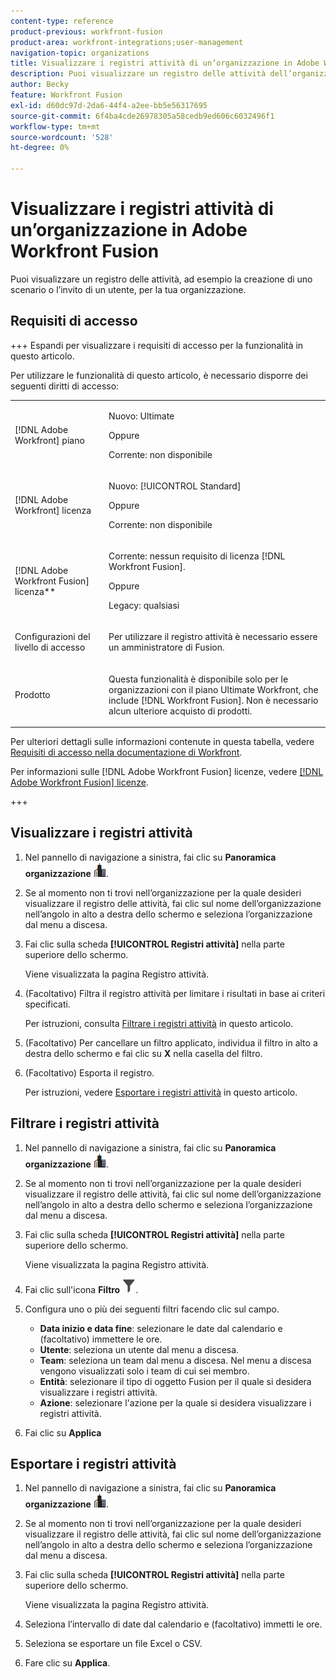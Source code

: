 ```yaml
---
content-type: reference
product-previous: workfront-fusion
product-area: workfront-integrations;user-management
navigation-topic: organizations
title: Visualizzare i registri attività di un’organizzazione in Adobe Workfront Fusion
description: Puoi visualizzare un registro delle attività dell’organizzazione, ad esempio la creazione o l’attivazione di uno scenario.
author: Becky
feature: Workfront Fusion
exl-id: d60dc97d-2da6-44f4-a2ee-bb5e56317695
source-git-commit: 6f4ba4cde26978305a58cedb9ed606c6032496f1
workflow-type: tm+mt
source-wordcount: '528'
ht-degree: 0%

---
```


# Visualizzare i registri attività di un’organizzazione in Adobe Workfront Fusion

<!--Move to new repo-->

Puoi visualizzare un registro delle attività, ad esempio la creazione di uno scenario o l’invito di un utente, per la tua organizzazione.

## Requisiti di accesso

+++ Espandi per visualizzare i requisiti di accesso per la funzionalità in questo articolo.

Per utilizzare le funzionalità di questo articolo, è necessario disporre dei seguenti diritti di accesso:

<table style="table-layout:auto">
 <col> 
 <col> 
 <tbody> 
  <tr> 
   <td role="rowheader">[!DNL Adobe Workfront] piano</td>
   <td> <p>Nuovo: Ultimate</p> <p>Oppure</p> <p>Corrente: non disponibile</p></td> 
  </tr> 
  <tr data-mc-conditions=""> 
   <td role="rowheader">[!DNL Adobe Workfront] licenza</td> 
   <td> <p>Nuovo: [!UICONTROL Standard]</p><p>Oppure</p><p>Corrente: non disponibile</p> </td> 
  </tr> 
  <tr> 
   <td role="rowheader">[!DNL Adobe Workfront Fusion] licenza**</td> 
   <td>
   <p>Corrente: nessun requisito di licenza [!DNL Workfront Fusion].</p>
   <p>Oppure</p>
   <p>Legacy: qualsiasi </p>
   </td> 
  </tr> 
   <tr> 
   <td role="rowheader">Configurazioni del livello di accesso</td> 
   <td> <p>Per utilizzare il registro attività è necessario essere un amministratore di Fusion.</p></td> 
  </tr> 
  <tr> 
   <td role="rowheader">Prodotto</td> 
   <td>
   <p>Questa funzionalità è disponibile solo per le organizzazioni con il piano Ultimate Workfront, che include [!DNL Workfront Fusion]. Non è necessario alcun ulteriore acquisto di prodotti.</p>
   </td> 
  </tr>
 </tbody> 
</table>

Per ulteriori dettagli sulle informazioni contenute in questa tabella, vedere [Requisiti di accesso nella documentazione di Workfront](/help/quicksilver/administration-and-setup/add-users/access-levels-and-object-permissions/access-level-requirements-in-documentation.md).

Per informazioni sulle [!DNL Adobe Workfront Fusion] licenze, vedere [[!DNL Adobe Workfront Fusion] licenze](../../workfront-fusion/get-started/license-automation-vs-integration.md).

+++



## Visualizzare i registri attività

1. Nel pannello di navigazione a sinistra, fai clic su **Panoramica organizzazione** ![Icona Panoramica organizzazione](assets/org-overview-icon.png).
1. Se al momento non ti trovi nell’organizzazione per la quale desideri visualizzare il registro delle attività, fai clic sul nome dell’organizzazione nell’angolo in alto a destra dello schermo e seleziona l’organizzazione dal menu a discesa.
1. Fai clic sulla scheda **[!UICONTROL Registri attività]** nella parte superiore dello schermo.

   Viene visualizzata la pagina Registro attività.
1. (Facoltativo) Filtra il registro attività per limitare i risultati in base ai criteri specificati.

   Per istruzioni, consulta [Filtrare i registri attività](#filter-the-activity-logs) in questo articolo.
1. (Facoltativo) Per cancellare un filtro applicato, individua il filtro in alto a destra dello schermo e fai clic su **X** nella casella del filtro.
1. (Facoltativo) Esporta il registro.

   Per istruzioni, vedere [Esportare i registri attività](#export-the-activity-logs) in questo articolo.


## Filtrare i registri attività

1. Nel pannello di navigazione a sinistra, fai clic su **Panoramica organizzazione** ![Icona Panoramica organizzazione](assets/org-overview-icon.png).
1. Se al momento non ti trovi nell’organizzazione per la quale desideri visualizzare il registro delle attività, fai clic sul nome dell’organizzazione nell’angolo in alto a destra dello schermo e seleziona l’organizzazione dal menu a discesa.
1. Fai clic sulla scheda **[!UICONTROL Registri attività]** nella parte superiore dello schermo.

   Viene visualizzata la pagina Registro attività.
1. Fai clic sull&#39;icona **Filtro** ![Filtro](assets/filter-activity-log.png).
1. Configura uno o più dei seguenti filtri facendo clic sul campo.

   * **Data inizio e data fine**: selezionare le date dal calendario e (facoltativo) immettere le ore.
   * **Utente**: seleziona un utente dal menu a discesa.
   * **Team**: seleziona un team dal menu a discesa. Nel menu a discesa vengono visualizzati solo i team di cui sei membro.
   * **Entità**: selezionare il tipo di oggetto Fusion per il quale si desidera visualizzare i registri attività.
   * **Azione**: selezionare l&#39;azione per la quale si desidera visualizzare i registri attività.

1. Fai clic su **Applica**

## Esportare i registri attività

1. Nel pannello di navigazione a sinistra, fai clic su **Panoramica organizzazione** ![Icona Panoramica organizzazione](assets/org-overview-icon.png).
1. Se al momento non ti trovi nell’organizzazione per la quale desideri visualizzare il registro delle attività, fai clic sul nome dell’organizzazione nell’angolo in alto a destra dello schermo e seleziona l’organizzazione dal menu a discesa.
1. Fai clic sulla scheda **[!UICONTROL Registri attività]** nella parte superiore dello schermo.

   Viene visualizzata la pagina Registro attività.
1. Seleziona l’intervallo di date dal calendario e (facoltativo) immetti le ore.
1. Seleziona se esportare un file Excel o CSV.
1. Fare clic su **Applica**.

